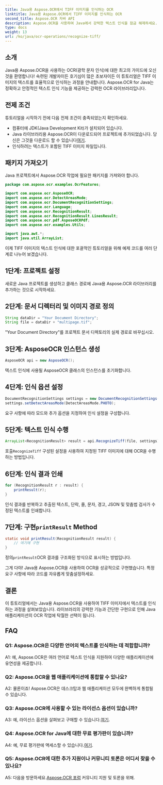 ```yaml
---
title: Java용 Aspose.OCR에서 TIFF 이미지를 인식하는 OCR
linktitle: Java용 Aspose.OCR에서 TIFF 이미지를 인식하는 OCR
second_title: Aspose.OCR 자바 API
description: Aspose.OCR을 사용하여 Java에서 강력한 텍스트 인식을 잠금 해제하세요. TIFF 이미지의 텍스트를 쉽게 인식합니다. 원활한 OCR 경험을 위해 지금 다운로드하세요.
type: docs
weight: 13
url: /ko/java/ocr-operations/recognize-tiff/
---
```

## 소개

Java용 Aspose.OCR을 사용하는 OCR(광학 문자 인식)에 대한 최고의 가이드에 오신 것을 환영합니다! 숙련된 개발자이든 호기심이 많은 초보자이든 이 튜토리얼은 TIFF 이미지의 텍스트를 효율적으로 인식하는 과정을 안내합니다. Aspose.OCR for Java는 정확하고 안정적인 텍스트 인식 기능을 제공하는 강력한 OCR 라이브러리입니다.

## 전제 조건

튜토리얼을 시작하기 전에 다음 전제 조건이 충족되었는지 확인하세요.

- 컴퓨터에 JDK(Java Development Kit)가 설치되어 있습니다.
-  Java 라이브러리용 Aspose.OCR이 다운로드되어 프로젝트에 추가되었습니다. 당신은 그것을 다운로드 할 수 있습니다[여기](https://releases.aspose.com/ocr/java/).
- 인식하려는 텍스트가 포함된 TIFF 이미지 파일입니다.

## 패키지 가져오기

Java 프로젝트에서 Aspose.OCR 작업에 필요한 패키지를 가져와야 합니다.

```java
package com.aspose.ocr.examples.OcrFeatures;

import com.aspose.ocr.AsposeOCR;
import com.aspose.ocr.DetectAreasMode;
import com.aspose.ocr.DocumentRecognitionSettings;
import com.aspose.ocr.Language;
import com.aspose.ocr.RecognitionResult;
import com.aspose.ocr.RecognitionResult.LinesResult;
import com.aspose.ocr.pdf.AsposeOCRPdf;
import com.aspose.ocr.examples.Utils;

import java.awt.*;
import java.util.ArrayList;
```

이제 TIFF 이미지의 텍스트 인식에 대한 포괄적인 튜토리얼을 위해 예제 코드를 여러 단계로 나누어 보겠습니다.

## 1단계: 프로젝트 설정

새로운 Java 프로젝트를 생성하고 클래스 경로에 Java용 Aspose.OCR 라이브러리를 추가하는 것으로 시작하세요.

## 2단계: 문서 디렉터리 및 이미지 경로 정의

```java
String dataDir = "Your Document Directory";
String file = dataDir + "multipage.tif";
```

"Your Document Directory"를 프로젝트 문서 디렉토리의 실제 경로로 바꾸십시오.

## 3단계: AsposeOCR 인스턴스 생성

```java
AsposeOCR api = new AsposeOCR();
```

텍스트 인식에 사용될 AsposeOCR 클래스의 인스턴스를 초기화합니다.

## 4단계: 인식 옵션 설정

```java
DocumentRecognitionSettings settings = new DocumentRecognitionSettings(2);
settings.setDetectAreasMode(DetectAreasMode.PHOTO);
```

요구 사항에 따라 모드와 추가 옵션을 지정하여 인식 설정을 구성합니다.

## 5단계: 텍스트 인식 수행

```java
ArrayList<RecognitionResult> result = api.RecognizeTiff(file, settings);
```

 호출`RecognizeTiff` 구성된 설정을 사용하여 지정된 TIFF 이미지에 대해 OCR을 수행하는 방법입니다.

## 6단계: 인식 결과 인쇄

```java
for (RecognitionResult r : result) {
    printResult(r);
}
```

인식 결과를 반복하고 추출된 텍스트, 단락, 줄, 문자, 경고, JSON 및 맞춤법 검사가 수정된 텍스트를 인쇄합니다.

##  7단계: 구현`printResult` Method

```java
static void printResult(RecognitionResult result) {
    // 여기에 구현
}
```

 정의`printResult`OCR 결과를 구조화된 방식으로 표시하는 방법입니다.

그게 다야! Java용 Aspose.OCR을 사용하여 OCR을 성공적으로 구현했습니다. 특정 요구 사항에 따라 코드를 자유롭게 맞춤설정하세요.

## 결론

이 튜토리얼에서는 Java용 Aspose.OCR을 사용하여 TIFF 이미지에서 텍스트를 인식하는 과정을 살펴보았습니다. 라이브러리의 강력한 기능과 간단한 구현으로 인해 Java 애플리케이션의 OCR 작업에 탁월한 선택이 됩니다.

## FAQ

### Q1: Aspose.OCR은 다양한 언어의 텍스트를 인식하는 데 적합합니까?

A1: 예, Aspose.OCR은 여러 언어로 텍스트 인식을 지원하여 다양한 애플리케이션에 유연성을 제공합니다.

### Q2: Aspose.OCR을 웹 애플리케이션에 통합할 수 있나요?

A2: 물론이죠! Aspose.OCR은 데스크탑과 웹 애플리케이션 모두에 완벽하게 통합될 수 있습니다.

### Q3: Aspose.OCR에 사용할 수 있는 라이선스 옵션이 있습니까?

 A3: 예, 라이선스 옵션을 살펴보고 구매할 수 있습니다.[여기](https://purchase.aspose.com/buy).

### Q4: Aspose.OCR for Java에 대한 무료 평가판이 있습니까?

A4: 예, 무료 평가판에 액세스할 수 있습니다.[여기](https://releases.aspose.com/).

### Q5: Aspose.OCR에 대한 추가 지원이나 커뮤니티 토론은 어디서 찾을 수 있나요?

 A5: 다음을 방문하세요.[Aspose.OCR 포럼](https://forum.aspose.com/c/ocr/16) 커뮤니티 지원 및 토론을 위해.
